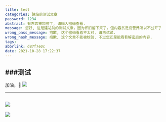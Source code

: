 ```yaml
---
title: test
categories: 建站前测试文章
password: 1234
abstract: 有东西被加密了, 请输入密码查看.
message: 您好, 这是建站前的测试文章，因为怀旧留下来了，但内容贫乏没营养所以不公开了，需要密码继续阅读.
wrong_pass_message: 抱歉, 这个密码看着不太对, 请再试试.
wrong_hash_message: 抱歉, 这个文章不能被校验, 不过您还是能看看解密后的内容.
tags:
abbrlink: d87f7e0c
date: 2021-10-28 17:22:37
---
```

###测试
---
加油，💪
![](https://cdn.jsdelivr.net/gh/gqgong/MyBlog/Images/202110231631280.png)
<!--more-->
------
![](https://cdn.jsdelivr.net/gh/gqgong/MyBlog/Images/202110231128783.jpg)
-----
![](https://cdn.jsdelivr.net/gh/gqgong/MyBlog/Images/202110231631280.png)
